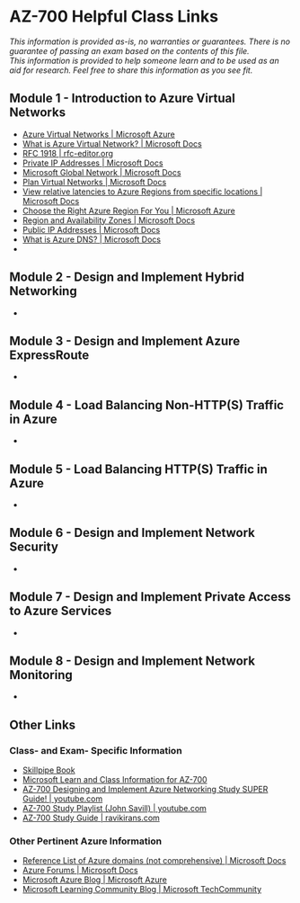 # AZ-700 Helpful Class Links

_This information is provided as-is, no warranties or guarantees.  There is no guarantee of passing an exam
based on the contents of this file.  
This information is provided to help someone learn and to be used as an aid for research.
Feel free to share this information as you see fit._

## Module 1 - Introduction to Azure Virtual Networks
- [Azure Virtual Networks | Microsoft Azure](https://azure.microsoft.com/services/virtual-network)
- [What is Azure Virtual Network? | Microsoft Docs](https://docs.microsoft.com/azure/virtual-network/virtual-networks-overview)
- [RFC 1918 | rfc-editor.org](https://www.rfc-editor.org/rfc/rfc1918)
- [Private IP Addresses | Microsoft Docs](https://docs.microsoft.com/azure/virtual-network/private-ip-addresses)
- [Microsoft Global Network | Microsoft Docs](https://docs.microsoft.com/azure/networking/microsoft-global-network)
- [Plan Virtual Networks | Microsoft Docs](https://docs.microsoft.com/azure/virtual-network/virtual-network-vnet-plan-design-arm)
- [View relative latencies to Azure Regions from specific locations | Microsoft Docs](https://docs.microsoft.com/en-us/azure/network-watcher/view-relative-latencies)
- [Choose the Right Azure Region For You | Microsoft Azure](https://azure.microsoft.com/global-infrastructure/geographies)
- [Region and Availability Zones | Microsoft Docs](https://docs.microsoft.com/azure/availability-zones/az-overview)
- [Public IP Addresses | Microsoft Docs](https://docs.microsoft.com/azure/virtual-network/public-ip-addresses)
- [What is Azure DNS? | Microsoft Docs](https://docs.microsoft.com/azure/dns/dns-overview)
- 
  
## Module 2 - Design and Implement Hybrid Networking
- 

## Module 3 - Design and Implement Azure ExpressRoute
- 

## Module 4 - Load Balancing Non-HTTP(S) Traffic in Azure
- 

## Module 5 - Load Balancing HTTP(S) Traffic in Azure
- 

## Module 6 - Design and Implement Network Security
- 

## Module 7 - Design and Implement Private Access to Azure Services
- 

## Module 8 - Design and Implement Network Monitoring
- 

## Other Links
### Class- and Exam- Specific Information
- [Skillpipe Book](https://skillpipe.com)
- [Microsoft Learn and Class Information for AZ-700](https://docs.microsoft.com/en-us/learn/certifications/courses/az-700t00)
- [AZ-700 Designing and Implement Azure Networking Study SUPER Guide! | youtube.com](https://youtu.be/nVZYDhB_M64)
- [AZ-700 Study Playlist (John Savill) | youtube.com](https://www.youtube.com/watch?v=nVZYDhB_M64&list=PLlVtbbG169nGeFODKRZhjqdSxFpSPXVOa)
- [AZ-700 Study Guide | ravikirans.com](https://ravikirans.com/az-700-azure-exam-study-guide/)

### Other Pertinent Azure Information
- [Reference List of Azure domains (not comprehensive) | Microsoft Docs](https://docs.microsoft.com/en-us/azure/security/fundamentals/azure-domains)
- [Azure Forums | Microsoft Docs](https://docs.microsoft.com/answers/products/azure?product=all)
- [Microsoft Azure Blog | Microsoft Azure](https://azure.microsoft.com/blog)
- [Microsoft Learning Community Blog | Microsoft TechCommunity](https://techcommunity.microsoft.com/t5/microsoft-learn-blog/bg-p/MicrosoftLearnBlog)
